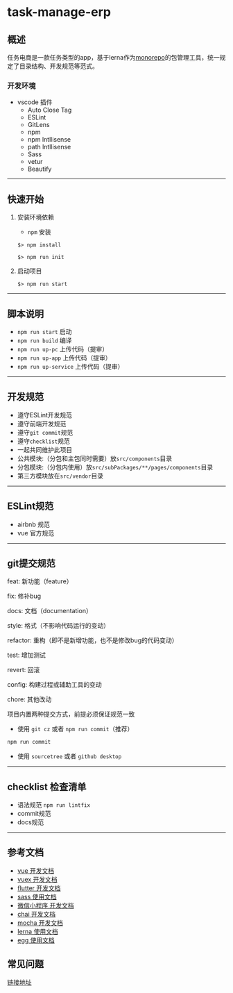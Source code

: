 # task-manage-erp

## 概述

任务电商是一款任务类型的app，基于lerna作为[monorepo](https://github.com/babel/babel/blob/master/doc/design/monorepo.md)的包管理工具，统一规定了目录结构、开发规范等范式。

### 开发环境
+ vscode 插件
    + Auto Close Tag
    + ESLint
    + GitLens
    + npm
    + npm lntllisense
    + path lntllisense
    + Sass
    + vetur
    + Beautify

---

## 快速开始

1. 安装环境依赖
    + `npm` 安装

    ```shell
    $> npm install

    $> npm run init
    ```

3. 启动项目

    ```shell
    $> npm run start
    ```

---

## 脚本说明

+ `npm run start` 启动
+ `npm run build` 编译
+ `npm run up-pc` 上传代码（提审）
+ `npm run up-app` 上传代码（提审）
+ `npm run up-service` 上传代码（提审）

---

## 开发规范

+ 遵守ESLint开发规范
+ 遵守前端开发规范
+ 遵守`git commit`规范
+ 遵守`checklist`规范
+ 一起共同维护此项目
+ 公共模块:（分包和主包同时需要）放`src/components`目录
+ 分包模块:（分包内使用）放`src/subPackages/**/pages/components`目录
+ 第三方模块放在`src/vendor`目录

---

## ESLint规范

+ airbnb 规范
+ vue 官方规范

---

## git提交规范

feat: 新功能（feature）

fix: 修补bug

docs: 文档（documentation）

style: 格式（不影响代码运行的变动）

refactor: 重构（即不是新增功能，也不是修改bug的代码变动）

test: 增加测试

revert: 回滚

config: 构建过程或辅助工具的变动

chore: 其他改动

项目内置两种提交方式，前提必须保证规范一致

+ 使用 `git cz` 或者 `npm run commit`（推荐）

``` bash
npm run commit
```

+ 使用 `sourcetree` 或者 `github desktop`

---

## checklist 检查清单

+ 语法规范 `npm run lintfix`
+ commit规范
+ docs规范

---

## 参考文档

+ [vue 开发文档](https://cn.vuejs.org/index.html)
+ [vuex 开发文档](https://vuex.vuejs.org/zh/)
+ [flutter 开发文档](https://flutter.dev/)
+ [sass 使用文档](https://sass.bootcss.com/documentation)
+ [微信小程序 开发文档](https://developers.weixin.qq.com/miniprogram/dev/framework/)
+ [chai 开发文档](https://www.chaijs.com/)
+ [mocha 开发文档](https://mochajs.cn/)
+ [lerna 使用文档](https://github.com/lerna/lerna)
+ [egg 使用文档](https://eggjs.org/zh-cn/intro/quickstart.html/)

## 常见问题

[链接地址](docs/issues.md)
